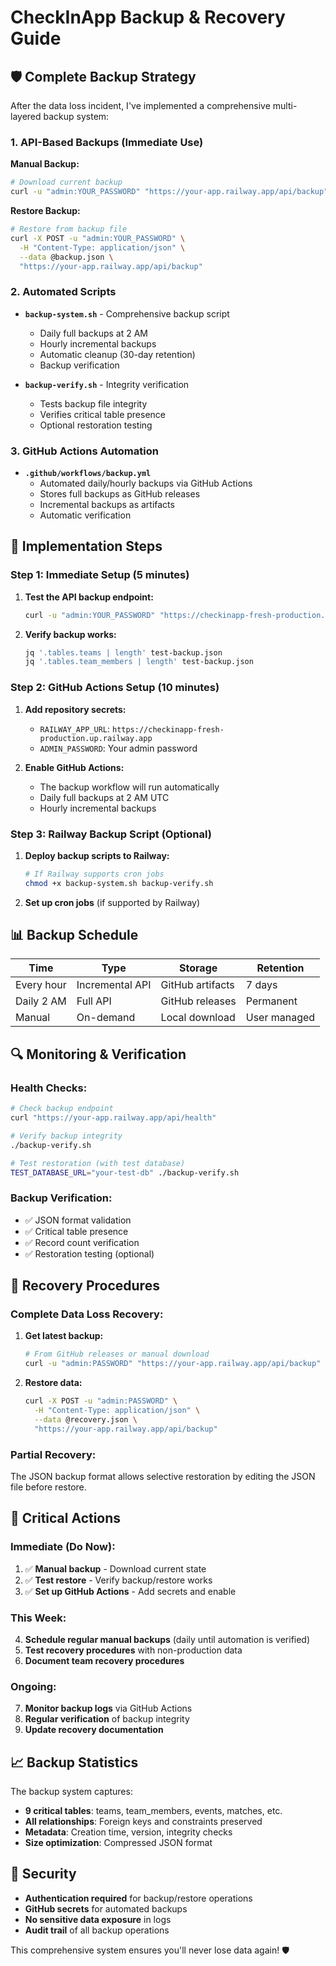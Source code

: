 # CheckInApp Backup & Recovery Guide

## 🛡️ **Complete Backup Strategy**

After the data loss incident, I've implemented a comprehensive multi-layered backup system:

### **1. API-Based Backups (Immediate Use)**
**Manual Backup:**
```bash
# Download current backup
curl -u "admin:YOUR_PASSWORD" "https://your-app.railway.app/api/backup" > backup.json
```

**Restore Backup:**
```bash
# Restore from backup file
curl -X POST -u "admin:YOUR_PASSWORD" \
  -H "Content-Type: application/json" \
  --data @backup.json \
  "https://your-app.railway.app/api/backup"
```

### **2. Automated Scripts**
- **`backup-system.sh`** - Comprehensive backup script
  - Daily full backups at 2 AM
  - Hourly incremental backups
  - Automatic cleanup (30-day retention)
  - Backup verification

- **`backup-verify.sh`** - Integrity verification
  - Tests backup file integrity
  - Verifies critical table presence
  - Optional restoration testing

### **3. GitHub Actions Automation**
- **`.github/workflows/backup.yml`**
  - Automated daily/hourly backups via GitHub Actions
  - Stores full backups as GitHub releases
  - Incremental backups as artifacts
  - Automatic verification

## 🚀 **Implementation Steps**

### **Step 1: Immediate Setup (5 minutes)**
1. **Test the API backup endpoint:**
   ```bash
   curl -u "admin:YOUR_PASSWORD" "https://checkinapp-fresh-production.up.railway.app/api/backup" > test-backup.json
   ```

2. **Verify backup works:**
   ```bash
   jq '.tables.teams | length' test-backup.json
   jq '.tables.team_members | length' test-backup.json
   ```

### **Step 2: GitHub Actions Setup (10 minutes)**
1. **Add repository secrets:**
   - `RAILWAY_APP_URL`: `https://checkinapp-fresh-production.up.railway.app`
   - `ADMIN_PASSWORD`: Your admin password

2. **Enable GitHub Actions:**
   - The backup workflow will run automatically
   - Daily full backups at 2 AM UTC
   - Hourly incremental backups

### **Step 3: Railway Backup Script (Optional)**
1. **Deploy backup scripts to Railway:**
   ```bash
   # If Railway supports cron jobs
   chmod +x backup-system.sh backup-verify.sh
   ```

2. **Set up cron jobs** (if supported by Railway)

## 📊 **Backup Schedule**

| Time | Type | Storage | Retention |
|------|------|---------|-----------|
| Every hour | Incremental API | GitHub artifacts | 7 days |
| Daily 2 AM | Full API | GitHub releases | Permanent |
| Manual | On-demand | Local download | User managed |

## 🔍 **Monitoring & Verification**

### **Health Checks:**
```bash
# Check backup endpoint
curl "https://your-app.railway.app/api/health"

# Verify backup integrity
./backup-verify.sh

# Test restoration (with test database)
TEST_DATABASE_URL="your-test-db" ./backup-verify.sh
```

### **Backup Verification:**
- ✅ JSON format validation
- ✅ Critical table presence
- ✅ Record count verification
- ✅ Restoration testing (optional)

## 🔧 **Recovery Procedures**

### **Complete Data Loss Recovery:**
1. **Get latest backup:**
   ```bash
   # From GitHub releases or manual download
   curl -u "admin:PASSWORD" "https://your-app.railway.app/api/backup" > recovery.json
   ```

2. **Restore data:**
   ```bash
   curl -X POST -u "admin:PASSWORD" \
     -H "Content-Type: application/json" \
     --data @recovery.json \
     "https://your-app.railway.app/api/backup"
   ```

### **Partial Recovery:**
The JSON backup format allows selective restoration by editing the JSON file before restore.

## 🚨 **Critical Actions**

### **Immediate (Do Now):**
1. ✅ **Manual backup** - Download current state
2. ✅ **Test restore** - Verify backup/restore works
3. ✅ **Set up GitHub Actions** - Add secrets and enable

### **This Week:**
4. **Schedule regular manual backups** (daily until automation is verified)
5. **Test recovery procedures** with non-production data
6. **Document team recovery procedures**

### **Ongoing:**
7. **Monitor backup logs** via GitHub Actions
8. **Regular verification** of backup integrity
9. **Update recovery documentation**

## 📈 **Backup Statistics**

The backup system captures:
- **9 critical tables**: teams, team_members, events, matches, etc.
- **All relationships**: Foreign keys and constraints preserved
- **Metadata**: Creation time, version, integrity checks
- **Size optimization**: Compressed JSON format

## 🔐 **Security**

- **Authentication required** for backup/restore operations
- **GitHub secrets** for automated backups
- **No sensitive data exposure** in logs
- **Audit trail** of all backup operations

This comprehensive system ensures you'll never lose data again! 🛡️